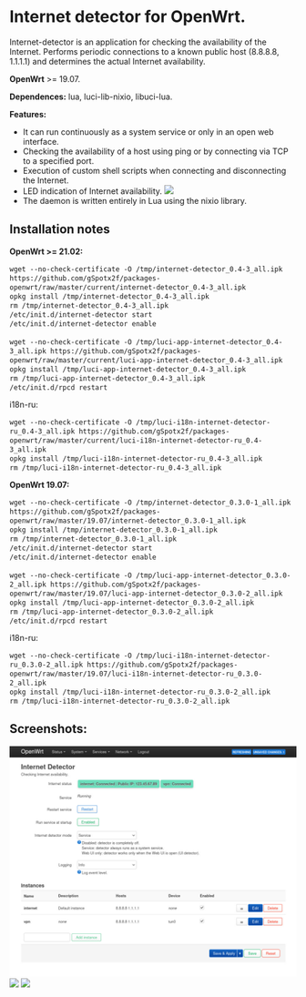# Internet detector for OpenWrt.
Internet-detector is an application for checking the availability of the Internet. Performs periodic connections to a known public host (8.8.8.8, 1.1.1.1) and determines the actual Internet availability.

**OpenWrt** >= 19.07.

**Dependences:** lua, luci-lib-nixio, libuci-lua.

**Features:**
 - It can run continuously as a system service or only in an open web interface.
 - Checking the availability of a host using ping or by connecting via TCP to a specified port.
 - Execution of custom shell scripts when connecting and disconnecting the Internet.
 - LED indication of Internet availability.
![](https://github.com/gSpotx2f/luci-app-internet-detector/blob/master/screenshots/internet-led.jpg)
 - The daemon is written entirely in Lua using the nixio library.

## Installation notes

**OpenWrt >= 21.02:**

    wget --no-check-certificate -O /tmp/internet-detector_0.4-3_all.ipk https://github.com/gSpotx2f/packages-openwrt/raw/master/current/internet-detector_0.4-3_all.ipk
    opkg install /tmp/internet-detector_0.4-3_all.ipk
    rm /tmp/internet-detector_0.4-3_all.ipk
    /etc/init.d/internet-detector start
    /etc/init.d/internet-detector enable

    wget --no-check-certificate -O /tmp/luci-app-internet-detector_0.4-3_all.ipk https://github.com/gSpotx2f/packages-openwrt/raw/master/current/luci-app-internet-detector_0.4-3_all.ipk
    opkg install /tmp/luci-app-internet-detector_0.4-3_all.ipk
    rm /tmp/luci-app-internet-detector_0.4-3_all.ipk
    /etc/init.d/rpcd restart

i18n-ru:

    wget --no-check-certificate -O /tmp/luci-i18n-internet-detector-ru_0.4-3_all.ipk https://github.com/gSpotx2f/packages-openwrt/raw/master/current/luci-i18n-internet-detector-ru_0.4-3_all.ipk
    opkg install /tmp/luci-i18n-internet-detector-ru_0.4-3_all.ipk
    rm /tmp/luci-i18n-internet-detector-ru_0.4-3_all.ipk

**OpenWrt 19.07:**

    wget --no-check-certificate -O /tmp/internet-detector_0.3.0-1_all.ipk https://github.com/gSpotx2f/packages-openwrt/raw/master/19.07/internet-detector_0.3.0-1_all.ipk
    opkg install /tmp/internet-detector_0.3.0-1_all.ipk
    rm /tmp/internet-detector_0.3.0-1_all.ipk
    /etc/init.d/internet-detector start
    /etc/init.d/internet-detector enable

    wget --no-check-certificate -O /tmp/luci-app-internet-detector_0.3.0-2_all.ipk https://github.com/gSpotx2f/packages-openwrt/raw/master/19.07/luci-app-internet-detector_0.3.0-2_all.ipk
    opkg install /tmp/luci-app-internet-detector_0.3.0-2_all.ipk
    rm /tmp/luci-app-internet-detector_0.3.0-2_all.ipk
    /etc/init.d/rpcd restart

i18n-ru:

    wget --no-check-certificate -O /tmp/luci-i18n-internet-detector-ru_0.3.0-2_all.ipk https://github.com/gSpotx2f/packages-openwrt/raw/master/19.07/luci-i18n-internet-detector-ru_0.3.0-2_all.ipk
    opkg install /tmp/luci-i18n-internet-detector-ru_0.3.0-2_all.ipk
    rm /tmp/luci-i18n-internet-detector-ru_0.3.0-2_all.ipk

## Screenshots:

![](https://github.com/gSpotx2f/luci-app-internet-detector/blob/master/screenshots/01.jpg)
![](https://github.com/gSpotx2f/luci-app-internet-detector/blob/master/screenshots/03.jpg)
![](https://github.com/gSpotx2f/luci-app-internet-detector/blob/master/screenshots/04.jpg)
